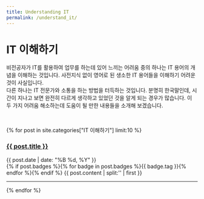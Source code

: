 ```yaml
---
title: Understanding IT
permalink: /understand_it/
---
```


# IT 이해하기

비전공자가 IT를 활용하여 업무를 하는데 있어 느끼는 어려움 중의 하나는 IT 용어의 개념을 이해하는 것입니다. 사전지식 없이 영어로 된 생소한 IT 용어들을 이해하기 어려운 것이 사실입니다.  
다른 하나는 IT 전문가와 소통을 하는 방법을 터득하는 것입니다. 분명히 한국말인데, 시간이 지나고 보면 완전히 다르게 생각하고 있었던 것을 알게 되는 경우가 많습니다.
이 두 가지 어려움 해소하는데 도움이 될 만한 내용들을 소개해 보겠습니다.

<br>

{% for post in site.categories["IT 이해하기"] limit:10 %}
   <div class="post-preview">
   <h3> <a href="{{ site.baseurl }}{{ post.url }}"><b>{{ post.title }}</b></a> </h3>
   <span class="post-date">{{ post.date | date: "%B %d, %Y" }}</span><br>
   {% if post.badges %}{% for badge in post.badges %}<span class="badge badge-{{ badge.type }}">{{ badge.tag }}</span>{% endfor %}{% endif %}
   {{ post.content | split:'<!--more-->' | first }}
   <hr>
{% endfor %}
